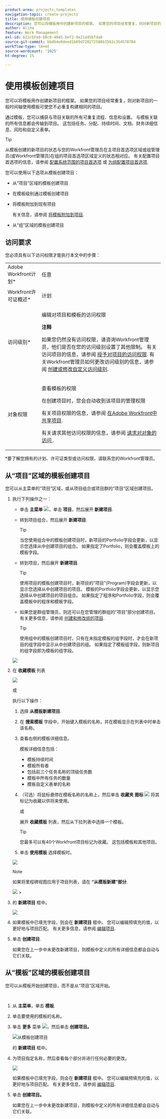 ```yaml
---
product-area: projects;templates
navigation-topic: create-projects
title: 使用模板创建项目
description: 您可以将模板用作创建新项目的框架。 如果您的项目经常重复，则对新项目的一般时间轴使用模板可使您不必重复构建相同的项目。
author: Alina
feature: Work Management
exl-id: 622cbfe0-b8c0-4045-bef2-9e21d45bfda0
source-git-commit: bbd64e9deed1b89d720272508b3562c354578704
workflow-type: tm+mt
source-wordcount: '1025'
ht-degree: 1%

---
```


# 使用模板创建项目

您可以将模板用作创建新项目的框架。 如果您的项目经常重复，则对新项目的一般时间轴使用模板可使您不必重复构建相同的项目。

通过模板，您可以捕获与项目关联的所有可重复流程、信息和设置。 与模板关联的所有信息都会传输到项目。 这包括任务、分配、持续时间、文档、财务详细信息、风险和自定义表单。

>[!TIP]
>
>从模板创建的新项目的状态与您的Workfront管理员在主项目首选项区域或组管理员(或Workfront管理员)在组的项目首选项区域定义的状态相对应。 有关配置项目首选项的信息，请参阅 [配置系统范围的项目首选项](../../../administration-and-setup/set-up-workfront/configure-system-defaults/set-project-preferences.md) 或 [为组配置项目首选项](../../../administration-and-setup/manage-groups/create-and-manage-groups/configure-project-preferences-group.md).

您可以使用以下选项从模板创建项目：

* 从“项目”区域的模板创建项目
* 在模板级别通过模板创建项目
* 将模板附加到现有项目

   有关信息，请参阅 [将模板附加到项目](../../../manage-work/projects/create-and-manage-templates/attach-template-to-project.md).

* 从“组”区域的模板创建项目

## 访问要求

<!--drafted for P&P:

<table style="table-layout:auto"> 
 <col> 
 <col> 
 <tbody> 
  <tr> 
   <td role="rowheader">Adobe Workfront plan*</td> 
   <td> <p>Any </p> </td> 
  </tr> 
  <tr> 
   <td role="rowheader">Workfront license*</td> 
   <td> <p>Current license: Standard </p>
   Or
   <p>Legacy license: Plan </p>
    </td> 
  </tr> 
  <tr> 
   <td role="rowheader">Access level configurations*</td> 
   <td> <p>Edit access to Projects and to Templates</p> <p><b>NOTE</b>
   
   If you still don't have access, ask your Workfront administrator if they set additional restrictions in your access level. For information about access to projects, see <a href="../../../administration-and-setup/add-users/configure-and-grant-access/grant-access-projects.md" class="MCXref xref">Grant access to projects</a>. For information on how a Workfront administrator can change your access level, see <a href="../../../administration-and-setup/add-users/configure-and-grant-access/create-modify-access-levels.md" class="MCXref xref">Create or modify custom access levels</a>. </p> </td> 
  </tr> 
  <tr> 
   <td role="rowheader">Object permissions</td> 
   <td> <p>View permissions to a template</p> <p>When you create a project you automatically receive Manage permissions to the project </p> <p> For information about project permissions, see <a href="../../../workfront-basics/grant-and-request-access-to-objects/share-a-project.md" class="MCXref xref">Share a project in Adobe Workfront</a>.</p> <p>For information on requesting additional access, see <a href="../../../workfront-basics/grant-and-request-access-to-objects/request-access.md" class="MCXref xref">Request access to objects </a>.</p> </td> 
  </tr> 
 </tbody> 
</table>
-->

您必须具有以下访问权限才能执行本文中的步骤：

<table style="table-layout:auto"> 
 <col> 
 <col> 
 <tbody> 
  <tr> 
   <td role="rowheader">Adobe Workfront计划*</td> 
   <td> <p>任意 </p> </td> 
  </tr> 
  <tr> 
   <td role="rowheader">Workfront许可证概述*</td> 
   <td> <p>计划 </p> </td> 
  </tr> 
  <tr> 
   <td role="rowheader">访问级别*</td> 
   <td> <p>编辑对项目和模板的访问权限</p> <p><b>注释</b>

如果您仍然没有访问权限，请咨询Workfront管理员，他们是否在您的访问级别设置了其他限制。 有关访问项目的信息，请参阅 <a href="../../../administration-and-setup/add-users/configure-and-grant-access/grant-access-projects.md" class="MCXref xref">授予对项目的访问权限</a>. 有关Workfront管理员如何更改访问级别的信息，请参阅 <a href="../../../administration-and-setup/add-users/configure-and-grant-access/create-modify-access-levels.md" class="MCXref xref">创建或修改自定义访问级别</a>. </p> </td>
</tr> 
  <tr> 
   <td role="rowheader">对象权限</td> 
   <td> <p>查看模板的权限</p> <p>在创建项目时，您会自动收到该项目的管理权限 </p> <p> 有关项目权限的信息，请参阅 <a href="../../../workfront-basics/grant-and-request-access-to-objects/share-a-project.md" class="MCXref xref">在Adobe Workfront中共享项目</a>.</p> <p>有关请求其他访问权限的信息，请参阅 <a href="../../../workfront-basics/grant-and-request-access-to-objects/request-access.md" class="MCXref xref">请求对对象的访问 </a>.</p> </td> 
  </tr> 
 </tbody> 
</table>

&#42;要了解您拥有的计划、许可证类型或访问权限，请联系您的Workfront管理员。

## 从“项目”区域的模板创建项目

您可以从主菜单的“项目”区域，或从项目组合或项目群的“项目”区域创建项目。

1. 执行下列操作之一：

   * 单击 **主菜单** ![](assets/main-menu-icon.png)，单击 **项目**，然后展开 **新建项目**.
   * 转到项目组合，然后展开 **新建项目**.

      >[!TIP]
      >
      >当您使用组合中的模板创建项目时，新项目的Portfolio字段会更新，以显示您选择从中创建项目的组合。 如果指定了Portfolio，则会覆盖模板上的模板字段。

   * 转到项目，然后展开 **新建项目**.

      >[!TIP]
      >
      >使用项目的模板创建项目时，新项目的“项目”(Program)字段会更新，以显示您选择从中创建项目的项目。 模板的Portfolio字段会更新，以显示您选择从中创建项目的项目组合。 如果指定了程序和Portfolio字段，则会覆盖模板中的程序和模板字段。

   * 如果您是群组管理员，则还可以在您管理的群组的“项目”部分创建项目。 有关更多信息，请参阅 [创建和修改组的项目](../../../administration-and-setup/manage-groups/work-with-group-objects/create-and-modify-a-groups-projects.md).

      >[!TIP]
      >
      >使用组中的模板创建项目时，只有在未指定模板的组字段时，才会在新项目的组字段中显示从中创建项目的组。 如果指定了模板组字段，则新项目的组字段即为模板的组字段。
   <!--
   <p>(this, above, is hyperlinked to the classic version of this article; the Milestone View steps are similar to creating a project in Classic than to the way you do it in NWE)</p>
   -->

   ![](assets/new-project-dropdown-nwe-350x358.png)

1. 在 **收藏模板** 列表

   ![](assets/new-project-from-template-dropdown-with-template-favorites-nwe-350x235.png)

   或

   执行以下操作：

   1. 选择 **从模板新建项目**.
   1. 在 **搜索模板** 字段中，开始键入模板的名称，并在模板显示在列表中时单击该名称。
   1. 查看右侧的模板详细信息。

      模板详细信息包括：

      * 模板持续时间
      * 模板所有者
      * 包括前三个任务名称的顶级任务数
      * 模板中所有任务的数量
      * 模板自定义表单的名称
   1. （可选）将鼠标悬停在模板名称的名称上，然后单击 **收藏夹** **图标** ![](assets/favorites-icon-small.png) 将其标记为收藏以供将来使用。

      或

      展开 **收藏模板** 列表，然后从下拉列表中选择一个模板。

      >[!TIP]
      >
      >您最多可以有40个Workfront项目标记为收藏。 这包括模板和其他项目。

   1. 单击 **使用模板** 选择模板时。

   ![](assets/new-project-from-template-small-box-with-template-details-panel-nwe-350x279.png)

   >[!NOTE]
   >
   >如果将里程碑视图应用于项目列表，请在 **“从模板新建”部分**.
   >
   >
   >![](assets/create-project-from-template-box-from-milestone-view-nwe-350x275.png)   >

1. 的 **新建项目** 框中。

   ![](assets/new-project-from-template-box-with-all-sections-on-left-panel-nwe-350x282.png)

1. 如果模板中已填充字段，则会在 **新建项目** 框中。 您可以编辑预填充的值，以更好地与项目匹配。 有关更多信息，请参阅 [编辑项目](../../../manage-work/projects/manage-projects/edit-projects.md).
1. 单击 **创建项目**.

   如果您在上一步中未更改新建项目，则模板中定义的所有详细信息都会自动与它们关联。

## 从“模板”区域的模板创建项目

您可以从模板开始创建项目，而不是从“项目”区域开始。

 

1. 从 **主菜单**，单击 **模板**.

1. 单击要使用的模板的名称。
1. 单击 **更多** 菜单 ![](assets/more-icon.png)，然后单击 **创建项目。**

   ![从模板创建项目](assets/project-sharing-on-template-nwe-2022-350x172.png)

   的 **新建项目** 框中。

1. 为项目指定名称，然后查看每个部分并进行任何必要的更改。

   ![](assets/new-project-from-template-box-with-all-sections-on-left-panel-nwe-350x282.png)

   如果模板中已填充字段，则会在 **新建项目** 框中。 您可以编辑预填充的值，以更好地与项目匹配。 有关更多信息，请参阅 [编辑项目](../../../manage-work/projects/manage-projects/edit-projects.md).

1. 单击 **创建项目。**

   如果您在上一步中未更改新建项目，则模板中定义的所有详细信息都会自动与它们关联。
